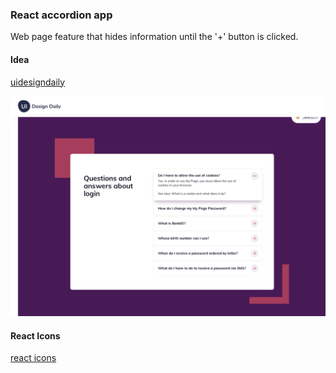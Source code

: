 ### React accordion app
Web page feature that hides information until the '+' button is clicked.


#### Idea

[uidesigndaily](https://uidesigndaily.com/posts/sketch-accordion-website-day-1175)

![](./idea.png)

#### React Icons

[react icons](https://react-icons.github.io/react-icons/)
